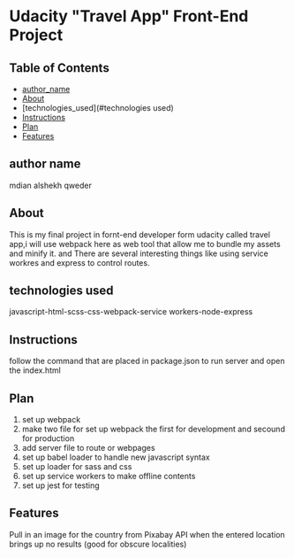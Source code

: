 # Udacity "Travel App" Front-End Project

## Table of Contents
* [author_name](#authorname)
* [About](#About)
* [technologies_used](#technologies used)
* [Instructions](#Instructions)
* [Plan](#Plan)
* [Features](#Features)

## author name

mdian alshekh qweder


## About

This is my final project in fornt-end developer form udacity called travel app,i will use webpack here as web tool that allow me to bundle my assets and minify it. and There are  several interesting things like using service workres and express to control routes.


## technologies used

javascript-html-scss-css-webpack-service workers-node-express

## Instructions

follow the command that are placed in package.json
to run server and open the index.html

## Plan

1. set up webpack
2. make two file for set up webpack the first for development and secound for production
3. add server file to route or webpages
4. set up babel loader to handle new javascript syntax
5. set up loader for sass and css
6. set up service workers to make offline contents
7. set up jest for testing

## Features
Pull in an image for the country from Pixabay API when the entered location brings up no results (good for obscure localities)



